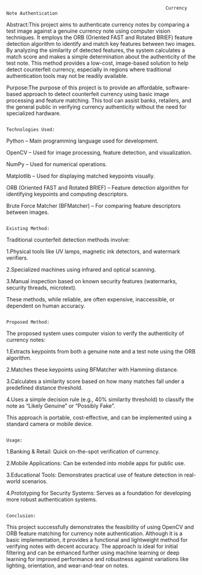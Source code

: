                                                                Currency Note Authentication
Abstract:This project aims to authenticate currency notes by comparing a test image against a genuine currency note using computer vision techniques. It employs the ORB (Oriented FAST and Rotated BRIEF) feature detection algorithm to identify and match key features between two images. By analyzing the similarity of detected features, the system calculates a match score and makes a simple determination about the authenticity of the test note. This method provides a low-cost, image-based solution to help detect counterfeit currency, especially in regions where traditional authentication tools may not be readily available.

Purpose:The purpose of this project is to provide an affordable, software-based approach to detect counterfeit currency using basic image processing and feature matching. This tool can assist banks, retailers, and the general public in verifying currency authenticity without the need for specialized hardware.
                                                                    
                                                                     Technologies Used:
Python – Main programming language used for development.

OpenCV – Used for image processing, feature detection, and visualization.

NumPy – Used for numerical operations.

Matplotlib – Used for displaying matched keypoints visually.

ORB (Oriented FAST and Rotated BRIEF) – Feature detection algorithm for identifying keypoints and computing descriptors.

Brute Force Matcher (BFMatcher) – For comparing feature descriptors between images.
                                     
                                                                       Existing Method:
Traditional counterfeit detection methods involve:

1.Physical tools like UV lamps, magnetic ink detectors, and watermark verifiers.

2.Specialized machines using infrared and optical scanning.

3.Manual inspection based on known security features (watermarks, security threads, microtext).

These methods, while reliable, are often expensive, inaccessible, or dependent on human accuracy.

                                                                       Proposed Method:
The proposed system uses computer vision to verify the authenticity of currency notes:

1.Extracts keypoints from both a genuine note and a test note using the ORB algorithm.

2.Matches these keypoints using BFMatcher with Hamming distance.

3.Calculates a similarity score based on how many matches fall under a predefined distance threshold.

4.Uses a simple decision rule (e.g., 40% similarity threshold) to classify the note as “Likely Genuine” or “Possibly Fake”.

This approach is portable, cost-effective, and can be implemented using a standard camera or mobile device.

                                                                            Usage:
1.Banking & Retail: Quick on-the-spot verification of currency.

2.Mobile Applications: Can be extended into mobile apps for public use.

3.Educational Tools: Demonstrates practical use of feature detection in real-world scenarios.

4.Prototyping for Security Systems: Serves as a foundation for developing more robust authentication systems.

                                                                           Conclusion:
This project successfully demonstrates the feasibility of using OpenCV and ORB feature matching for currency note authentication. Although it is a basic implementation, it provides a functional and lightweight method for verifying notes with decent accuracy. The approach is ideal for initial filtering and can be enhanced further using machine learning or deep learning for improved performance and robustness against variations like lighting, orientation, and wear-and-tear on notes.

